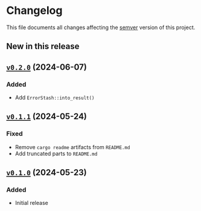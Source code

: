 # Changelog

This file documents all changes affecting the [semver] version of this project.

## New in this release

## [`v0.2.0`] (2024-06-07)

### Added

- Add `ErrorStash::into_result()`

## [`v0.1.1`] (2024-05-24)

### Fixed

- Remove `cargo readme` artifacts from `README.md`
- Add truncated parts to `README.md`

## [`v0.1.0`] (2024-05-23)

### Added

- Initial release

[`v0.2.0`]: https://github.com/Lintermute/lazy_errors/releases/tag/v0.2.0
[`v0.1.1`]: https://github.com/Lintermute/lazy_errors/releases/tag/v0.1.1
[`v0.1.0`]: https://github.com/Lintermute/lazy_errors/releases/tag/v0.1.0

[semver]: https://semver.org/spec/v2.0.0.html
